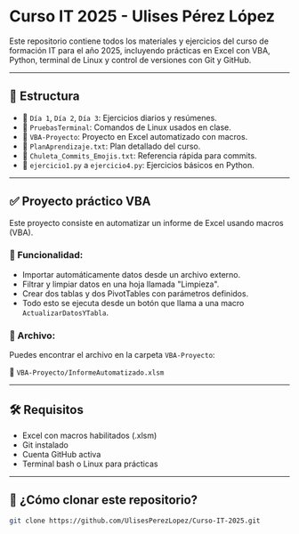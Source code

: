 # Curso IT 2025 - Ulises Pérez López

Este repositorio contiene todos los materiales y ejercicios del curso de formación IT para el año 2025, incluyendo prácticas en Excel con VBA, Python, terminal de Linux y control de versiones con Git y GitHub.

---

## 📂 Estructura

- 📁 `Día 1`, `Día 2`, `Día 3`: Ejercicios diarios y resúmenes.
- 📁 `PruebasTerminal`: Comandos de Linux usados en clase.
- 📁 `VBA-Proyecto`: Proyecto en Excel automatizado con macros.
- 📄 `PlanAprendizaje.txt`: Plan detallado del curso.
- 📄 `Chuleta_Commits_Emojis.txt`: Referencia rápida para commits.
- 🐍 `ejercicio1.py` a `ejercicio4.py`: Ejercicios básicos en Python.

---

## ✅ Proyecto práctico VBA

Este proyecto consiste en automatizar un informe de Excel usando macros (VBA).

### 📌 Funcionalidad:

- Importar automáticamente datos desde un archivo externo.
- Filtrar y limpiar datos en una hoja llamada "Limpieza".
- Crear dos tablas y dos PivotTables con parámetros definidos.
- Todo esto se ejecuta desde un botón que llama a una macro `ActualizarDatosYTabla`.

### 📄 Archivo:

Puedes encontrar el archivo en la carpeta `VBA-Proyecto`:

📁 `VBA-Proyecto/InformeAutomatizado.xlsm`

---

## 🛠️ Requisitos

- Excel con macros habilitados (.xlsm)
- Git instalado
- Cuenta GitHub activa
- Terminal bash o Linux para prácticas

---

## 🚀 ¿Cómo clonar este repositorio?

```bash
git clone https://github.com/UlisesPerezLopez/Curso-IT-2025.git
